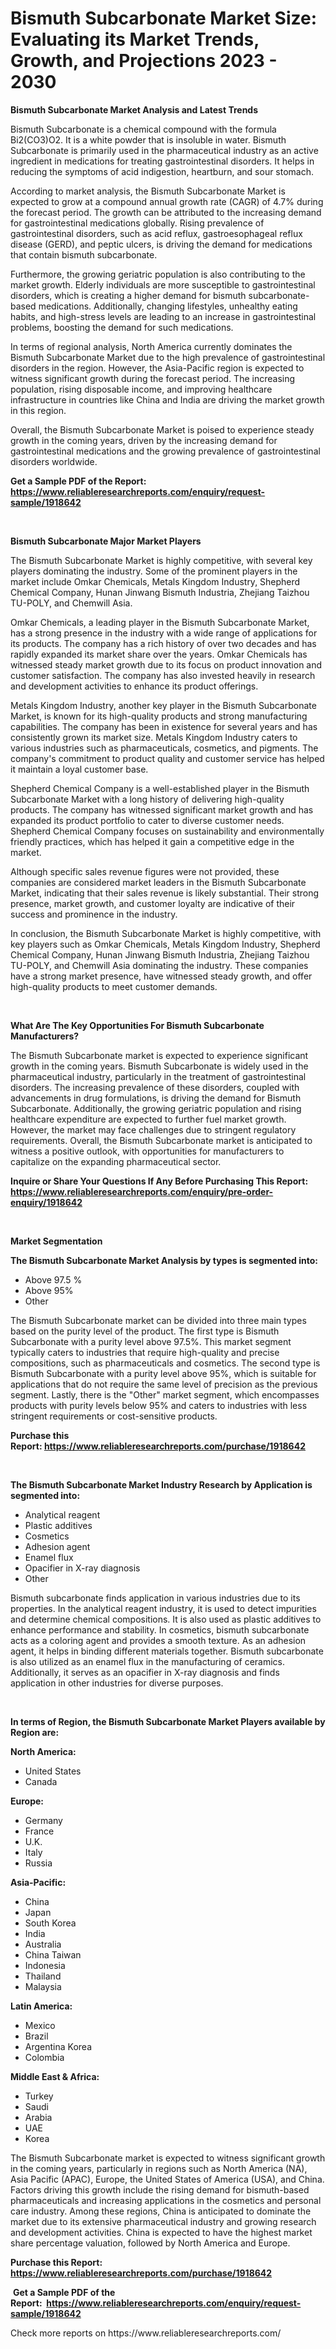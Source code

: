 <p><h1>Bismuth Subcarbonate Market Size: Evaluating its Market Trends, Growth, and Projections 2023 - 2030</h1></p><p><strong>Bismuth Subcarbonate Market Analysis and Latest Trends</strong></p>
<p><p>Bismuth Subcarbonate is a chemical compound with the formula Bi2(CO3)O2. It is a white powder that is insoluble in water. Bismuth Subcarbonate is primarily used in the pharmaceutical industry as an active ingredient in medications for treating gastrointestinal disorders. It helps in reducing the symptoms of acid indigestion, heartburn, and sour stomach.</p><p>According to market analysis, the Bismuth Subcarbonate Market is expected to grow at a compound annual growth rate (CAGR) of 4.7% during the forecast period. The growth can be attributed to the increasing demand for gastrointestinal medications globally. Rising prevalence of gastrointestinal disorders, such as acid reflux, gastroesophageal reflux disease (GERD), and peptic ulcers, is driving the demand for medications that contain bismuth subcarbonate.</p><p>Furthermore, the growing geriatric population is also contributing to the market growth. Elderly individuals are more susceptible to gastrointestinal disorders, which is creating a higher demand for bismuth subcarbonate-based medications. Additionally, changing lifestyles, unhealthy eating habits, and high-stress levels are leading to an increase in gastrointestinal problems, boosting the demand for such medications.</p><p>In terms of regional analysis, North America currently dominates the Bismuth Subcarbonate Market due to the high prevalence of gastrointestinal disorders in the region. However, the Asia-Pacific region is expected to witness significant growth during the forecast period. The increasing population, rising disposable income, and improving healthcare infrastructure in countries like China and India are driving the market growth in this region.</p><p>Overall, the Bismuth Subcarbonate Market is poised to experience steady growth in the coming years, driven by the increasing demand for gastrointestinal medications and the growing prevalence of gastrointestinal disorders worldwide.</p></p>
<p><strong>Get a Sample PDF of the Report:&nbsp; <a href="https://www.reliableresearchreports.com/enquiry/request-sample/1918642">https://www.reliableresearchreports.com/enquiry/request-sample/1918642</a></strong></p>
<p>&nbsp;</p>
<p><strong>Bismuth Subcarbonate Major Market Players</strong></p>
<p><p>The Bismuth Subcarbonate Market is highly competitive, with several key players dominating the industry. Some of the prominent players in the market include Omkar Chemicals, Metals Kingdom Industry, Shepherd Chemical Company, Hunan Jinwang Bismuth Industria, Zhejiang Taizhou TU-POLY, and Chemwill Asia.</p><p>Omkar Chemicals, a leading player in the Bismuth Subcarbonate Market, has a strong presence in the industry with a wide range of applications for its products. The company has a rich history of over two decades and has rapidly expanded its market share over the years. Omkar Chemicals has witnessed steady market growth due to its focus on product innovation and customer satisfaction. The company has also invested heavily in research and development activities to enhance its product offerings.</p><p>Metals Kingdom Industry, another key player in the Bismuth Subcarbonate Market, is known for its high-quality products and strong manufacturing capabilities. The company has been in existence for several years and has consistently grown its market size. Metals Kingdom Industry caters to various industries such as pharmaceuticals, cosmetics, and pigments. The company's commitment to product quality and customer service has helped it maintain a loyal customer base.</p><p>Shepherd Chemical Company is a well-established player in the Bismuth Subcarbonate Market with a long history of delivering high-quality products. The company has witnessed significant market growth and has expanded its product portfolio to cater to diverse customer needs. Shepherd Chemical Company focuses on sustainability and environmentally friendly practices, which has helped it gain a competitive edge in the market.</p><p>Although specific sales revenue figures were not provided, these companies are considered market leaders in the Bismuth Subcarbonate Market, indicating that their sales revenue is likely substantial. Their strong presence, market growth, and customer loyalty are indicative of their success and prominence in the industry.</p><p>In conclusion, the Bismuth Subcarbonate Market is highly competitive, with key players such as Omkar Chemicals, Metals Kingdom Industry, Shepherd Chemical Company, Hunan Jinwang Bismuth Industria, Zhejiang Taizhou TU-POLY, and Chemwill Asia dominating the industry. These companies have a strong market presence, have witnessed steady growth, and offer high-quality products to meet customer demands.</p></p>
<p>&nbsp;</p>
<p><strong>What Are The Key Opportunities For Bismuth Subcarbonate Manufacturers?</strong></p>
<p><p>The Bismuth Subcarbonate market is expected to experience significant growth in the coming years. Bismuth Subcarbonate is widely used in the pharmaceutical industry, particularly in the treatment of gastrointestinal disorders. The increasing prevalence of these disorders, coupled with advancements in drug formulations, is driving the demand for Bismuth Subcarbonate. Additionally, the growing geriatric population and rising healthcare expenditure are expected to further fuel market growth. However, the market may face challenges due to stringent regulatory requirements. Overall, the Bismuth Subcarbonate market is anticipated to witness a positive outlook, with opportunities for manufacturers to capitalize on the expanding pharmaceutical sector.</p></p>
<p><strong>Inquire or Share Your Questions If Any Before Purchasing This Report: <a href="https://www.reliableresearchreports.com/enquiry/pre-order-enquiry/1918642">https://www.reliableresearchreports.com/enquiry/pre-order-enquiry/1918642</a></strong></p>
<p>&nbsp;</p>
<p><strong>Market Segmentation</strong></p>
<p><strong>The Bismuth Subcarbonate Market Analysis by types is segmented into:</strong></p>
<p><ul><li>Above 97.5 %</li><li>Above 95%</li><li>Other</li></ul></p>
<p><p>The Bismuth Subcarbonate market can be divided into three main types based on the purity level of the product. The first type is Bismuth Subcarbonate with a purity level above 97.5%. This market segment typically caters to industries that require high-quality and precise compositions, such as pharmaceuticals and cosmetics. The second type is Bismuth Subcarbonate with a purity level above 95%, which is suitable for applications that do not require the same level of precision as the previous segment. Lastly, there is the "Other" market segment, which encompasses products with purity levels below 95% and caters to industries with less stringent requirements or cost-sensitive products.</p></p>
<p><strong>Purchase this Report:&nbsp;<a href="https://www.reliableresearchreports.com/purchase/1918642">https://www.reliableresearchreports.com/purchase/1918642</a></strong></p>
<p>&nbsp;</p>
<p><strong>The Bismuth Subcarbonate Market Industry Research by Application is segmented into:</strong></p>
<p><ul><li>Analytical reagent</li><li>Plastic additives</li><li>Cosmetics</li><li>Adhesion agent</li><li>Enamel flux</li><li>Opacifier in X-ray diagnosis</li><li>Other</li></ul></p>
<p><p>Bismuth subcarbonate finds application in various industries due to its properties. In the analytical reagent industry, it is used to detect impurities and determine chemical compositions. It is also used as plastic additives to enhance performance and stability. In cosmetics, bismuth subcarbonate acts as a coloring agent and provides a smooth texture. As an adhesion agent, it helps in binding different materials together. Bismuth subcarbonate is also utilized as an enamel flux in the manufacturing of ceramics. Additionally, it serves as an opacifier in X-ray diagnosis and finds application in other industries for diverse purposes.</p></p>
<p>&nbsp;</p>
<p><strong>In terms of Region, the Bismuth Subcarbonate Market Players available by Region are:</strong></p>
<p>
    <p> <strong> North America: </strong>
        <ul>
            <li>United States</li>
            <li>Canada</li>
        </ul>
        </p> 
    <p> <strong> Europe: </strong>
        <ul>
            <li>Germany</li>
            <li>France</li>
            <li>U.K.</li>
            <li>Italy</li>
            <li>Russia</li>
        </ul>
        </p> 
    <p> <strong> Asia-Pacific: </strong>
        <ul>
            <li>China</li>
            <li>Japan</li>
            <li>South Korea</li>
            <li>India</li>
            <li>Australia</li>
            <li>China Taiwan</li>
            <li>Indonesia</li>
            <li>Thailand</li>
            <li>Malaysia</li>
        </ul>
        </p> 
    <p> <strong> Latin America: </strong>
        <ul>
            <li>Mexico</li>
            <li>Brazil</li>
            <li>Argentina Korea</li>
            <li>Colombia</li>
        </ul>
        </p> 
    <p> <strong> Middle East & Africa: </strong>
        <ul>
            <li>Turkey</li>
            <li>Saudi</li>
            <li>Arabia</li>
            <li>UAE</li>
            <li>Korea</li>
        </ul>
    </p>
    </p>
<p><p>The Bismuth Subcarbonate market is expected to witness significant growth in the coming years, particularly in regions such as North America (NA), Asia Pacific (APAC), Europe, the United States of America (USA), and China. Factors driving this growth include the rising demand for bismuth-based pharmaceuticals and increasing applications in the cosmetics and personal care industry. Among these regions, China is anticipated to dominate the market due to its extensive pharmaceutical industry and growing research and development activities. China is expected to have the highest market share percentage valuation, followed by North America and Europe.</p></p>
<p><strong>Purchase this Report: <a href="https://www.reliableresearchreports.com/purchase/1918642">https://www.reliableresearchreports.com/purchase/1918642</a></strong></p>
<p>&nbsp;<strong>Get a Sample PDF of the Report:&nbsp;&nbsp;<a href="https://www.reliableresearchreports.com/enquiry/request-sample/1918642">https://www.reliableresearchreports.com/enquiry/request-sample/1918642</a></strong></p>
<p><strong></strong></p>
<p>Check more reports on https://www.reliableresearchreports.com/</p>